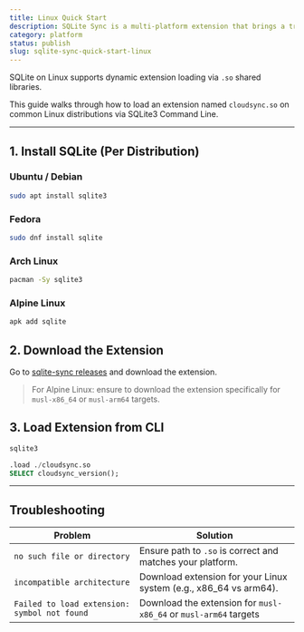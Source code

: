 ```yaml
---
title: Linux Quick Start
description: SQLite Sync is a multi-platform extension that brings a true local-first experience to your applications with minimal effort.
category: platform
status: publish
slug: sqlite-sync-quick-start-linux
---
```


SQLite on Linux supports dynamic extension loading via `.so` shared libraries.

This guide walks through how to load an extension named `cloudsync.so` on common Linux distributions via SQLite3 Command Line.

---

## 1. Install SQLite (Per Distribution)

### Ubuntu / Debian

```bash
sudo apt install sqlite3
```

### Fedora

```bash
sudo dnf install sqlite
```

### Arch Linux

```bash
pacman -Sy sqlite3
```

### Alpine Linux

```bash
apk add sqlite
```

## 2. Download the Extension

Go to [sqlite-sync releases](https://github.com/sqliteai/sqlite-sync/releases) and download the extension.

> For Alpine Linux: ensure to download the extension specifically for `musl-x86_64` or `musl-arm64` targets.

## 3. Load Extension from CLI

```bash
sqlite3
```

```sql
.load ./cloudsync.so
SELECT cloudsync_version();
```

---

## Troubleshooting

| Problem                                      | Solution                                                          |
| -------------------------------------------- | ----------------------------------------------------------------- |
| `no such file or directory`                  | Ensure path to `.so` is correct and matches your platform.        |
| `incompatible architecture`                  | Download extension for your Linux system (e.g., x86_64 vs arm64). |
| `Failed to load extension: symbol not found` | Download the extension for `musl-x86_64` or `musl-arm64` targets  |
